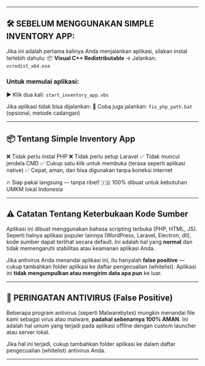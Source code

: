 

---

## 🛠️ SEBELUM MENGGUNAKAN SIMPLE INVENTORY APP:

Jika ini adalah pertama kalinya Anda menjalankan aplikasi, silakan instal terlebih dahulu:
📦 **Visual C++ Redistributable**
→ Jalankan: `vcredist_x64.exe`

### Untuk memulai aplikasi:

▶ Klik dua kali: `start_inventory_app.vbs`

Jika aplikasi tidak bisa dijalankan:
🔧 Coba juga jalankan: `fix_php_path.bat` (opsional, metode cadangan)

---

## 📦 Tentang Simple Inventory App

❌ Tidak perlu instal PHP
❌ Tidak perlu setup Laravel
✅ Tidak muncul jendela CMD
✅ Cukup satu klik untuk membuka (terasa seperti aplikasi native)
✅ Cepat, aman, dan bisa digunakan tanpa koneksi internet

🔥 Siap pakai langsung — tanpa ribet!
🇮🇩 100% dibuat untuk kebutuhan UMKM lokal Indonesia

---

## ⚠️ Catatan Tentang Keterbukaan Kode Sumber

Aplikasi ini dibuat menggunakan bahasa scripting terbuka (PHP, HTML, JS).
Seperti halnya aplikasi populer lainnya (WordPress, Laravel, Electron, dll), kode sumber dapat terlihat secara default. Ini adalah hal yang **normal** dan tidak memengaruhi stabilitas atau keamanan aplikasi Anda.

Jika antivirus Anda menandai aplikasi ini, itu hanyalah **false positive** — cukup tambahkan folder aplikasi ke daftar pengecualian (whitelist).
Aplikasi ini **tidak mengumpulkan atau mengirim data apa pun** ke luar.

---

## 🚨 PERINGATAN ANTIVIRUS (False Positive)

Beberapa program antivirus (seperti Malwarebytes) mungkin menandai file kami sebagai virus atau malware, **padahal sebenarnya 100% AMAN**.
Ini adalah hal umum yang terjadi pada aplikasi offline dengan custom launcher atau server lokal.

Jika hal ini terjadi, cukup tambahkan folder aplikasi ke dalam daftar pengecualian (whitelist) antivirus Anda.

---


